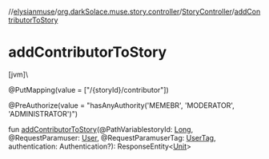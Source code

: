 //[elysianmuse](../../../index.md)/[org.darkSolace.muse.story.controller](../index.md)/[StoryController](index.md)/[addContributorToStory](add-contributor-to-story.md)

# addContributorToStory

[jvm]\

@PutMapping(value = [&quot;/{storyId}/contributor&quot;])

@PreAuthorize(value = &quot;hasAnyAuthority('MEMEBR', 'MODERATOR', 'ADMINISTRATOR')&quot;)

fun [addContributorToStory](add-contributor-to-story.md)(@PathVariablestoryId: [Long](https://kotlinlang.org/api/latest/jvm/stdlib/kotlin/-long/index.html), @RequestParamuser: [User](../../org.darkSolace.muse.user.model/-user/index.md), @RequestParamuserTag: [UserTag](../../org.darkSolace.muse.user.model/-user-tag/index.md), authentication: Authentication?): ResponseEntity&lt;[Unit](https://kotlinlang.org/api/latest/jvm/stdlib/kotlin/-unit/index.html)&gt;

